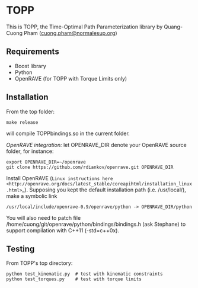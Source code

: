 TOPP
====

This is TOPP, the Time-Optimal Path Parameterization library by Quang-Cuong Pham (cuong.pham@normalesup.org)

Requirements 
------------

- Boost library
- Python
- OpenRAVE (for TOPP with Torque Limits only)

Installation
------------

From the top folder:
  
    make release

will compile TOPPbindings.so in the current folder.

*OpenRAVE integration:* let OPENRAVE_DIR denote your OpenRAVE source folder,
for instance:
    
    export OPENRAVE_DIR=~/openrave
    git clone https://github.com/rdiankov/openrave.git OPENRAVE_DIR

Install OpenRAVE (`Linux instructions here
<http://openrave.org/docs/latest_stable/coreapihtml/installation_linux.html>`_). Supposing you kept the default installation path (i.e. /usr/local/), make a symbolic link

    /usr/local/include/openrave-0.9/openrave/python -> OPENRAVE_DIR/python

You will also need to patch file
/home/cuong/git/openrave/python/bindings/bindings.h (ask Stephane) to support
compilation with C++11 (-std=c++0x).

Testing
-------

From TOPP's top directory:
  
    python test_kinematic.py  # test with kinematic constraints
    python test_torques.py    # test with torque limits
